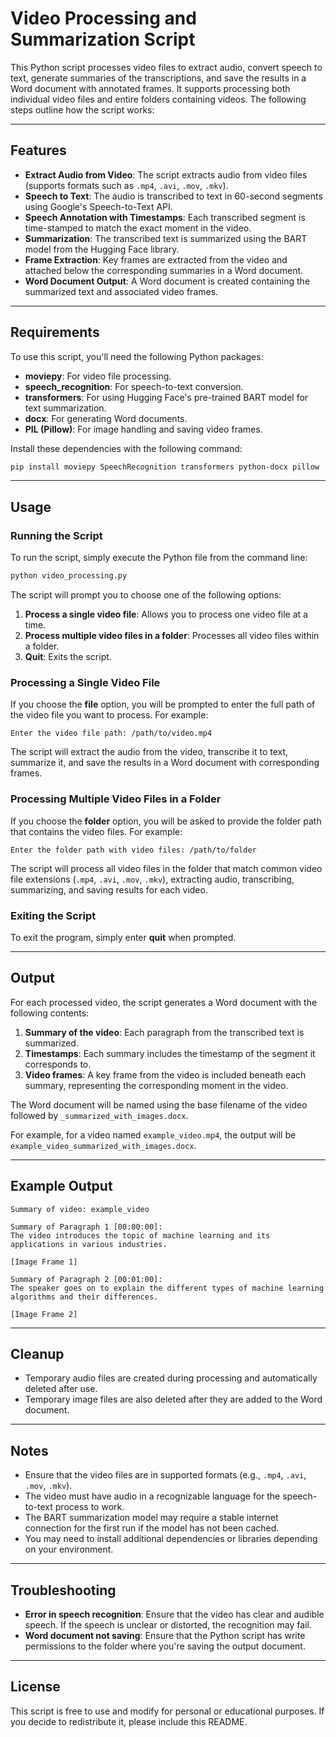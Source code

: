 # Video Processing and Summarization Script

This Python script processes video files to extract audio, convert speech to text, generate summaries of the transcriptions, and save the results in a Word document with annotated frames. It supports processing both individual video files and entire folders containing videos. The following steps outline how the script works:

---

## Features

- **Extract Audio from Video**: The script extracts audio from video files (supports formats such as `.mp4`, `.avi`, `.mov`, `.mkv`).
- **Speech to Text**: The audio is transcribed to text in 60-second segments using Google's Speech-to-Text API.
- **Speech Annotation with Timestamps**: Each transcribed segment is time-stamped to match the exact moment in the video.
- **Summarization**: The transcribed text is summarized using the BART model from the Hugging Face library.
- **Frame Extraction**: Key frames are extracted from the video and attached below the corresponding summaries in a Word document.
- **Word Document Output**: A Word document is created containing the summarized text and associated video frames.

---

## Requirements

To use this script, you'll need the following Python packages:

- **moviepy**: For video file processing.
- **speech_recognition**: For speech-to-text conversion.
- **transformers**: For using Hugging Face's pre-trained BART model for text summarization.
- **docx**: For generating Word documents.
- **PIL (Pillow)**: For image handling and saving video frames.

Install these dependencies with the following command:

```bash
pip install moviepy SpeechRecognition transformers python-docx pillow
```

---

## Usage

### Running the Script

To run the script, simply execute the Python file from the command line:

```bash
python video_processing.py
```

The script will prompt you to choose one of the following options:

1. **Process a single video file**: Allows you to process one video file at a time.
2. **Process multiple video files in a folder**: Processes all video files within a folder.
3. **Quit**: Exits the script.

### Processing a Single Video File

If you choose the **file** option, you will be prompted to enter the full path of the video file you want to process. For example:

```
Enter the video file path: /path/to/video.mp4
```

The script will extract the audio from the video, transcribe it to text, summarize it, and save the results in a Word document with corresponding frames.

### Processing Multiple Video Files in a Folder

If you choose the **folder** option, you will be asked to provide the folder path that contains the video files. For example:

```
Enter the folder path with video files: /path/to/folder
```

The script will process all video files in the folder that match common video file extensions (`.mp4`, `.avi`, `.mov`, `.mkv`), extracting audio, transcribing, summarizing, and saving results for each video.

### Exiting the Script

To exit the program, simply enter **quit** when prompted.

---

## Output

For each processed video, the script generates a Word document with the following contents:

1. **Summary of the video**: Each paragraph from the transcribed text is summarized.
2. **Timestamps**: Each summary includes the timestamp of the segment it corresponds to.
3. **Video frames**: A key frame from the video is included beneath each summary, representing the corresponding moment in the video.

The Word document will be named using the base filename of the video followed by `_summarized_with_images.docx`.

For example, for a video named `example_video.mp4`, the output will be `example_video_summarized_with_images.docx`.

---

## Example Output

```plaintext
Summary of video: example_video

Summary of Paragraph 1 [00:00:00]:
The video introduces the topic of machine learning and its applications in various industries.

[Image Frame 1]

Summary of Paragraph 2 [00:01:00]:
The speaker goes on to explain the different types of machine learning algorithms and their differences.

[Image Frame 2]
```

---

## Cleanup

- Temporary audio files are created during processing and automatically deleted after use.
- Temporary image files are also deleted after they are added to the Word document.

---

## Notes

- Ensure that the video files are in supported formats (e.g., `.mp4`, `.avi`, `.mov`, `.mkv`).
- The video must have audio in a recognizable language for the speech-to-text process to work.
- The BART summarization model may require a stable internet connection for the first run if the model has not been cached.
- You may need to install additional dependencies or libraries depending on your environment.

---

## Troubleshooting

- **Error in speech recognition**: Ensure that the video has clear and audible speech. If the speech is unclear or distorted, the recognition may fail.
- **Word document not saving**: Ensure that the Python script has write permissions to the folder where you're saving the output document.

---

## License

This script is free to use and modify for personal or educational purposes. If you decide to redistribute it, please include this README.

